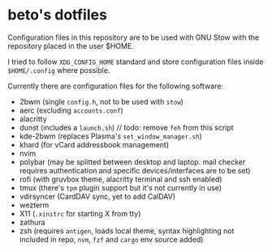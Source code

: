 # beto's dotfiles

Configuration files in this repository are to be used with GNU Stow with the
repository placed in the user $HOME.

I tried to follow `XDG_CONFIG_HOME` standard and store configuration files
inside `$HOME/.config` where possible.

Currently there are configuration files for the following software:

- 2bwm (single `config.h`, not to be used with `stow`)
- aerc (excluding `accounts.conf`)
- alacritty
- dunst (includes a `launch.sh`) // todo: remove `feh` from this script
- kde-2bwm (replaces Plasma's `set_window_manager.sh`)
- khard (for vCard addressbook management)
- nvim
- polybar (may be splitted between desktop and laptop. mail checker requires
  authentication and specific devices/interfaces are to be set)
- rofi (with gruvbox theme, alacritty terminal and ssh enabled)
- tmux (there's `tpm` plugin support but it's not currently in use)
- vdirsyncer (CardDAV sync, yet to add CalDAV)
- wezterm
- X11 (`.xinitrc` for starting X from tty)
- zathura
- zsh (requires `antigen`, loads local theme, syntax highlighting not included
  in repo, `nvm`, `fzf` and `cargo` env source added)
